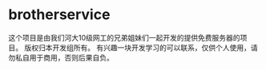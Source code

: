 brotherservice
==============

这个项目是由我们河大10级网工的兄弟姐妹们一起开发的提供免费服务器的项目。
版权归本开发组所有。
有兴趣一块开发学习的可以联系，仅供个人使用，请勿私自用于商用，否则后果自负。

